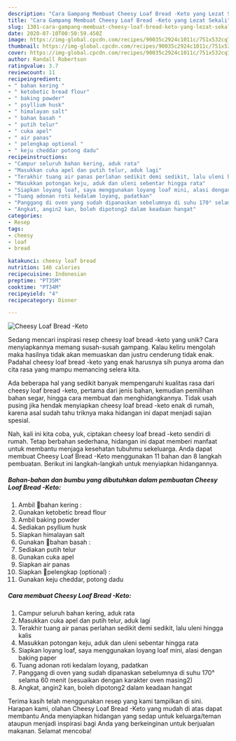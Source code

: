 ```yaml
---
description: "Cara Gampang Membuat Cheesy Loaf Bread -Keto yang Lezat Sekali"
title: "Cara Gampang Membuat Cheesy Loaf Bread -Keto yang Lezat Sekali"
slug: 1301-cara-gampang-membuat-cheesy-loaf-bread-keto-yang-lezat-sekali
date: 2020-07-10T00:50:59.450Z
image: https://img-global.cpcdn.com/recipes/90035c2924c1011c/751x532cq70/cheesy-loaf-bread-keto-foto-resep-utama.jpg
thumbnail: https://img-global.cpcdn.com/recipes/90035c2924c1011c/751x532cq70/cheesy-loaf-bread-keto-foto-resep-utama.jpg
cover: https://img-global.cpcdn.com/recipes/90035c2924c1011c/751x532cq70/cheesy-loaf-bread-keto-foto-resep-utama.jpg
author: Randall Robertson
ratingvalue: 3.7
reviewcount: 11
recipeingredient:
- " bahan kering "
- " ketobetic bread flour"
- " baking powder"
- " psyllium husk"
- " himalayan salt"
- " bahan basah "
- " putih telur"
- " cuka apel"
- " air panas"
- " pelengkap optional "
- " keju cheddar potong dadu"
recipeinstructions:
- "Campur seluruh bahan kering, aduk rata"
- "Masukkan cuka apel dan putih telur, aduk lagi"
- "Terakhir tuang air panas perlahan sedikit demi sedikit, lalu uleni hingga kalis"
- "Masukkan potongan keju, aduk dan uleni sebentar hingga rata"
- "Siapkan loyang loaf, saya menggunakan loyang loaf mini, alasi dengan baking paper"
- "Tuang adonan roti kedalam loyang, padatkan"
- "Panggang di oven yang sudah dipanaskan sebelumnya di suhu 170° selama 60 menit (sesuaikan dengan karakter oven masing2)"
- "Angkat, angin2 kan, boleh dipotong2 dalam keadaan hangat"
categories:
- Resep
tags:
- cheesy
- loaf
- bread

katakunci: cheesy loaf bread 
nutrition: 146 calories
recipecuisine: Indonesian
preptime: "PT35M"
cooktime: "PT34M"
recipeyield: "4"
recipecategory: Dinner

---
```



![Cheesy Loaf Bread -Keto](https://img-global.cpcdn.com/recipes/90035c2924c1011c/751x532cq70/cheesy-loaf-bread-keto-foto-resep-utama.jpg)

Sedang mencari inspirasi resep cheesy loaf bread -keto yang unik? Cara menyiapkannya memang susah-susah gampang. Kalau keliru mengolah maka hasilnya tidak akan memuaskan dan justru cenderung tidak enak. Padahal cheesy loaf bread -keto yang enak harusnya sih punya aroma dan cita rasa yang mampu memancing selera kita.

Ada beberapa hal yang sedikit banyak mempengaruhi kualitas rasa dari cheesy loaf bread -keto, pertama dari jenis bahan, kemudian pemilihan bahan segar, hingga cara membuat dan menghidangkannya. Tidak usah pusing jika hendak menyiapkan cheesy loaf bread -keto enak di rumah, karena asal sudah tahu triknya maka hidangan ini dapat menjadi sajian spesial.




Nah, kali ini kita coba, yuk, ciptakan cheesy loaf bread -keto sendiri di rumah. Tetap berbahan sederhana, hidangan ini dapat memberi manfaat untuk membantu menjaga kesehatan tubuhmu sekeluarga. Anda dapat membuat Cheesy Loaf Bread -Keto menggunakan 11 bahan dan 8 langkah pembuatan. Berikut ini langkah-langkah untuk menyiapkan hidangannya.

<!--inarticleads1-->

##### Bahan-bahan dan bumbu yang dibutuhkan dalam pembuatan Cheesy Loaf Bread -Keto:

1. Ambil  🍞bahan kering :
1. Gunakan  ketobetic bread flour
1. Ambil  baking powder
1. Sediakan  psyllium husk
1. Siapkan  himalayan salt
1. Gunakan  🍞bahan basah :
1. Sediakan  putih telur
1. Gunakan  cuka apel
1. Siapkan  air panas
1. Siapkan  🍞pelengkap (optional) :
1. Gunakan  keju cheddar, potong dadu




<!--inarticleads2-->

##### Cara membuat Cheesy Loaf Bread -Keto:

1. Campur seluruh bahan kering, aduk rata
1. Masukkan cuka apel dan putih telur, aduk lagi
1. Terakhir tuang air panas perlahan sedikit demi sedikit, lalu uleni hingga kalis
1. Masukkan potongan keju, aduk dan uleni sebentar hingga rata
1. Siapkan loyang loaf, saya menggunakan loyang loaf mini, alasi dengan baking paper
1. Tuang adonan roti kedalam loyang, padatkan
1. Panggang di oven yang sudah dipanaskan sebelumnya di suhu 170° selama 60 menit (sesuaikan dengan karakter oven masing2)
1. Angkat, angin2 kan, boleh dipotong2 dalam keadaan hangat




Terima kasih telah menggunakan resep yang kami tampilkan di sini. Harapan kami, olahan Cheesy Loaf Bread -Keto yang mudah di atas dapat membantu Anda menyiapkan hidangan yang sedap untuk keluarga/teman ataupun menjadi inspirasi bagi Anda yang berkeinginan untuk berjualan makanan. Selamat mencoba!
